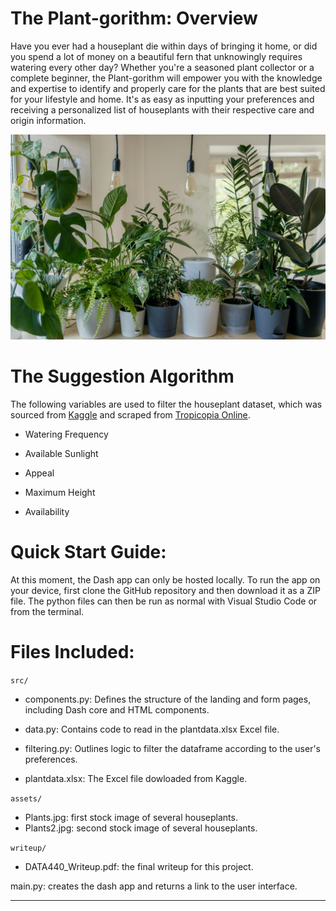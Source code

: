 # The Plant-gorithm: Overview

Have you ever had a houseplant die within days of bringing it home, or did you spend a lot of money on a beautiful fern that unknowingly requires watering every other day? Whether you're a seasoned plant collector or a complete beginner, the Plant-gorithm will empower you with the knowledge and expertise to identify and properly care for the plants that are best suited for your lifestyle and home. It's as easy as inputting your preferences and receiving a personalized list of houseplants with their respective care and origin information.

![Housplants](assets/Plants2.jpg)

# The Suggestion Algorithm
 
The following variables are used to filter the houseplant dataset, which was sourced from [Kaggle](https://www.kaggle.com/datasets/iottech/plant) and scraped from [Tropicopia Online](https://www.tropicopia.com/house-plant/).

- Watering Frequency

- Available Sunlight

- Appeal

- Maximum Height

- Availability

# Quick Start Guide:

At this moment, the Dash app can only be hosted locally. To run the app on your device, first clone the GitHub repository and then download it as a ZIP file. The python files can then be run as normal with Visual Studio Code or from the terminal.

# Files Included:

`src/`

- components.py: Defines the structure of the landing and form pages, including Dash core and HTML components.

- data.py: Contains code to read in the plantdata.xlsx Excel file.

- filtering.py: Outlines logic to filter the dataframe according to the user's preferences.

- plantdata.xlsx: The Excel file dowloaded from Kaggle.

`assets/`

- Plants.jpg: first stock image of several houseplants.
- Plants2.jpg: second stock image of several houseplants.

`writeup/`

- DATA440_Writeup.pdf: the final writeup for this project.

main.py: creates the dash app and returns a link to the user interface.

---





